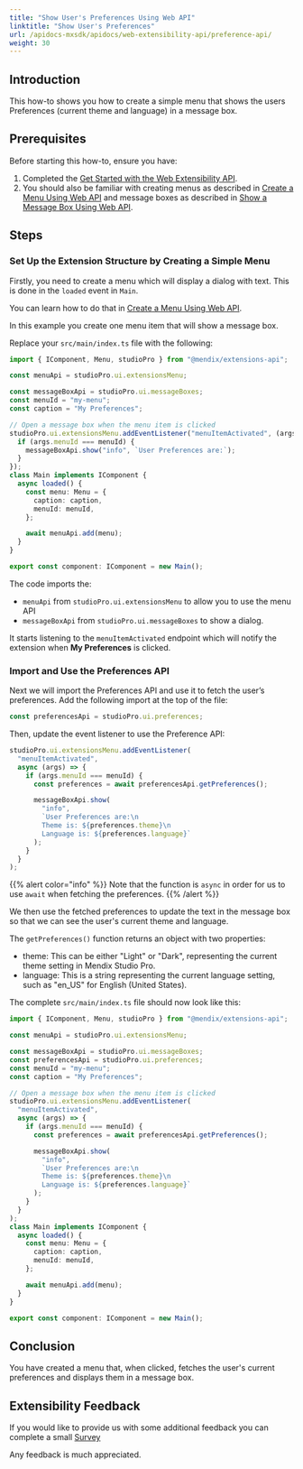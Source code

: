 ```yaml
---
title: "Show User's Preferences Using Web API"
linktitle: "Show User's Preferences"
url: /apidocs-mxsdk/apidocs/web-extensibility-api/preference-api/
weight: 30
---
```


## Introduction

This how-to shows you how to create a simple menu that shows the users Preferences (current theme and language) in a message box.

## Prerequisites

Before starting this how-to, ensure you have:

1. Completed the [Get Started with the Web Extensibility API](/apidocs-mxsdk/apidocs/web-extensibility-api/v11/getting-started/).
2. You should also be familiar with creating menus as described in [Create a Menu Using Web API](/apidocs-mxsdk/apidocs/web-extensibility-api/v11/menu-api/) and message boxes as described in [Show a Message Box Using Web API](/apidocs-mxsdk/apidocs/web-extensibility-api/v11/messagebox-api/).

## Steps

### Set Up the Extension Structure by Creating a Simple Menu

Firstly, you need to create a menu which will display a dialog with text. This is done in the `loaded` event in `Main`.

You can learn how to do that in [Create a Menu Using Web API](/apidocs-mxsdk/apidocs/web-extensibility-api/v11/menu-api/).

In this example you create one menu item that will show a message box.

Replace your `src/main/index.ts` file with the following:

```typescript
import { IComponent, Menu, studioPro } from "@mendix/extensions-api";

const menuApi = studioPro.ui.extensionsMenu;

const messageBoxApi = studioPro.ui.messageBoxes;
const menuId = "my-menu";
const caption = "My Preferences";

// Open a message box when the menu item is clicked
studioPro.ui.extensionsMenu.addEventListener("menuItemActivated", (args) => {
  if (args.menuId === menuId) {
    messageBoxApi.show("info", `User Preferences are:`);
  }
});
class Main implements IComponent {
  async loaded() {
    const menu: Menu = {
      caption: caption,
      menuId: menuId,
    };

    await menuApi.add(menu);
  }
}

export const component: IComponent = new Main();
```

The code imports the:

- `menuApi` from `studioPro.ui.extensionsMenu` to allow you to use the menu API
- `messageBoxApi` from `studioPro.ui.messageBoxes` to show a dialog.

It starts listening to the `menuItemActivated` endpoint which will notify the extension when **My Preferences** is clicked.

### Import and Use the Preferences API

Next we will import the Preferences API and use it to fetch the user’s preferences. Add the following import at the top of the file:

```typescript
const preferencesApi = studioPro.ui.preferences;
```

Then, update the event listener to use the Preference API:

```typescript
studioPro.ui.extensionsMenu.addEventListener(
  "menuItemActivated",
  async (args) => {
    if (args.menuId === menuId) {
      const preferences = await preferencesApi.getPreferences();

      messageBoxApi.show(
        "info",
        `User Preferences are:\n
        Theme is: ${preferences.theme}\n
        Language is: ${preferences.language}`
      );
    }
  }
);
```

{{% alert color="info" %}}
Note that the function is `async` in order for us to use `await` when fetching the preferences.
{{% /alert %}}

We then use the fetched preferences to update the text in the message box so that we can see the user's current theme and language.

The `getPreferences()` function returns an object with two properties:

- theme: This can be either "Light" or "Dark", representing the current theme setting in Mendix Studio Pro.
- language: This is a string representing the current language setting, such as "en_US" for English (United States).

The complete `src/main/index.ts` file should now look like this:

```typescript
import { IComponent, Menu, studioPro } from "@mendix/extensions-api";

const menuApi = studioPro.ui.extensionsMenu;

const messageBoxApi = studioPro.ui.messageBoxes;
const preferencesApi = studioPro.ui.preferences;
const menuId = "my-menu";
const caption = "My Preferences";

// Open a message box when the menu item is clicked
studioPro.ui.extensionsMenu.addEventListener(
  "menuItemActivated",
  async (args) => {
    if (args.menuId === menuId) {
      const preferences = await preferencesApi.getPreferences();

      messageBoxApi.show(
        "info",
        `User Preferences are:\n
        Theme is: ${preferences.theme}\n
        Language is: ${preferences.language}`
      );
    }
  }
);
class Main implements IComponent {
  async loaded() {
    const menu: Menu = {
      caption: caption,
      menuId: menuId,
    };

    await menuApi.add(menu);
  }
}

export const component: IComponent = new Main();
```

## Conclusion

You have created a menu that, when clicked, fetches the user's current preferences and displays them in a message box.

## Extensibility Feedback

If you would like to provide us with some additional feedback you can complete a small [Survey](https://survey.alchemer.eu/s3/90801191/Extensibility-Feedback)

Any feedback is much appreciated.
